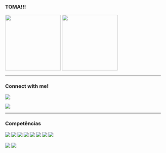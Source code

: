 ### TOMA!!!

<div>
<img height="180em"  src="https://github-readme-stats.vercel.app/api?username=hugosantanaa&show_icons=true&theme=synthwave"/>  
<img height="180em" src="https://github-readme-stats.vercel.app/api/top-langs/?username=hugosantanaa&hide_progress=true&theme=synthwave"/>
</div>

  ________________________________________________________________________

### Connect with me!

<a href="https://www.linkedin.com/in/hugosantanasantos/"><img align="center" src="https://img.shields.io/badge/LinkedIn-0077B5?style=for-the-badge&logo=linkedin&logoColor=white"/></a>

<a href="https://instagram.com/hugosantanaa_"><img align="center" src="https://img.shields.io/badge/Instagram-%23E4405F.svg?style=for-the-badge&logo=Instagram&logoColor=white"/></a>

___________________________________________________________________________

### Competências

<div>
<img align="center" src="https://img.shields.io/badge/Java-ED8B00?style=for-the-badge&logo=openjdk&logoColor=white"/>
<img align="center" src="https://img.shields.io/badge/Python-3776AB?style=for-the-badge&logo=python&logoColor=white"/>
<img align="center" src="https://img.shields.io/badge/JavaScript-F7DF1E?style=for-the-badge&logo=javascript&logoColor=black"/>
<img align="center" src="https://img.shields.io/badge/MariaDB-003545?style=for-the-badge&logo=mariadb&logoColor=white"/>
<img align="center" src="https://img.shields.io/badge/node.js-6DA55F?style=for-the-badge&logo=node.js&logoColor=white"/>
<img align="center" src="https://img.shields.io/badge/react-%2320232a.svg?style=for-the-badge&logo=react&logoColor=%2361DAFB"/>
<img align="center" src="https://img.shields.io/badge/Visual%20Studio%20Code-0078d7.svg?style=for-the-badge&logo=visual-studio-code&logoColor=white"/>
<img align="center" src="https://img.shields.io/badge/html5-%23E34F26.svg?style=for-the-badge&logo=html5&logoColor=white"/>
</div>
<br>
<div>
<img align="center" src="https://img.shields.io/badge/Microsoft-0078D4?style=for-the-badge&logo=microsoft&logoColor=white"/>
<img align="center" src="https://img.shields.io/badge/Linux%20Mint-87CF3E?style=for-the-badge&logo=Linux%20Mint&logoColor=white"/>
</div>
